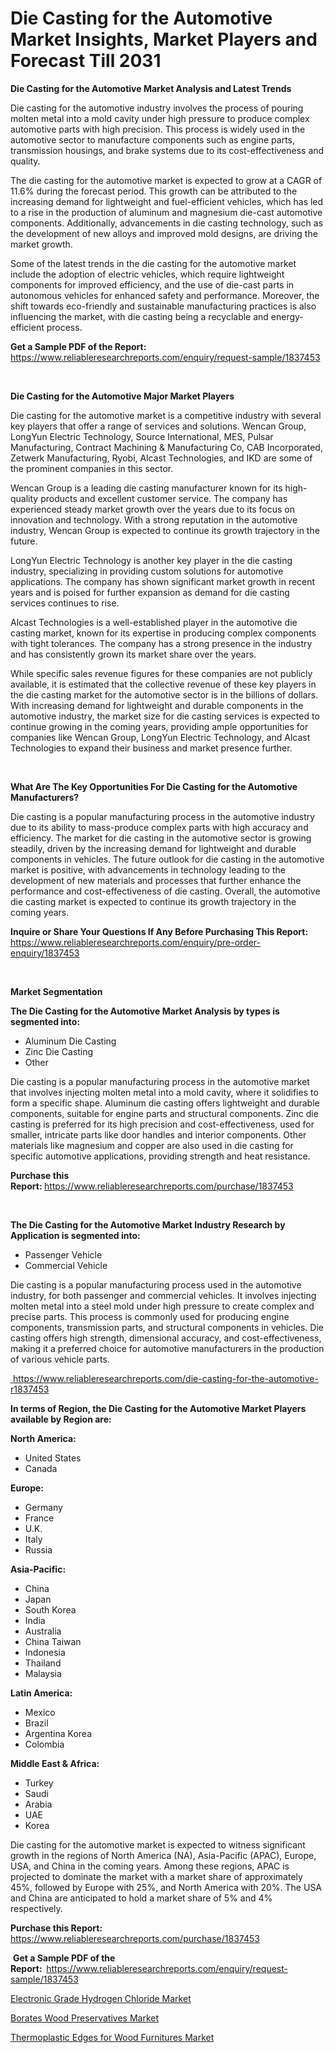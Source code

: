 <p><h1>Die Casting for the Automotive Market Insights, Market Players and Forecast Till 2031</h1></p><p><strong>Die Casting for the Automotive Market Analysis and Latest Trends</strong></p>
<p><p>Die casting for the automotive industry involves the process of pouring molten metal into a mold cavity under high pressure to produce complex automotive parts with high precision. This process is widely used in the automotive sector to manufacture components such as engine parts, transmission housings, and brake systems due to its cost-effectiveness and quality.</p><p>The die casting for the automotive market is expected to grow at a CAGR of 11.6% during the forecast period. This growth can be attributed to the increasing demand for lightweight and fuel-efficient vehicles, which has led to a rise in the production of aluminum and magnesium die-cast automotive components. Additionally, advancements in die casting technology, such as the development of new alloys and improved mold designs, are driving the market growth.</p><p>Some of the latest trends in the die casting for the automotive market include the adoption of electric vehicles, which require lightweight components for improved efficiency, and the use of die-cast parts in autonomous vehicles for enhanced safety and performance. Moreover, the shift towards eco-friendly and sustainable manufacturing practices is also influencing the market, with die casting being a recyclable and energy-efficient process.</p></p>
<p><strong>Get a Sample PDF of the Report:&nbsp;</strong> <a href="https://www.reliableresearchreports.com/enquiry/request-sample/1837453">https://www.reliableresearchreports.com/enquiry/request-sample/1837453</a></p>
<p>&nbsp;</p>
<p><strong>Die Casting for the Automotive Major Market Players</strong></p>
<p><p>Die casting for the automotive market is a competitive industry with several key players that offer a range of services and solutions. Wencan Group, LongYun Electric Technology, Source International, MES, Pulsar Manufacturing, Contract Machining & Manufacturing Co, CAB Incorporated, Zetwerk Manufacturing, Ryobi, Alcast Technologies, and IKD are some of the prominent companies in this sector.</p><p>Wencan Group is a leading die casting manufacturer known for its high-quality products and excellent customer service. The company has experienced steady market growth over the years due to its focus on innovation and technology. With a strong reputation in the automotive industry, Wencan Group is expected to continue its growth trajectory in the future.</p><p>LongYun Electric Technology is another key player in the die casting industry, specializing in providing custom solutions for automotive applications. The company has shown significant market growth in recent years and is poised for further expansion as demand for die casting services continues to rise.</p><p>Alcast Technologies is a well-established player in the automotive die casting market, known for its expertise in producing complex components with tight tolerances. The company has a strong presence in the industry and has consistently grown its market share over the years.</p><p>While specific sales revenue figures for these companies are not publicly available, it is estimated that the collective revenue of these key players in the die casting market for the automotive sector is in the billions of dollars. With increasing demand for lightweight and durable components in the automotive industry, the market size for die casting services is expected to continue growing in the coming years, providing ample opportunities for companies like Wencan Group, LongYun Electric Technology, and Alcast Technologies to expand their business and market presence further.</p></p>
<p>&nbsp;</p>
<p><strong>What Are The Key Opportunities For Die Casting for the Automotive Manufacturers?</strong></p>
<p><p>Die casting is a popular manufacturing process in the automotive industry due to its ability to mass-produce complex parts with high accuracy and efficiency. The market for die casting in the automotive sector is growing steadily, driven by the increasing demand for lightweight and durable components in vehicles. The future outlook for die casting in the automotive market is positive, with advancements in technology leading to the development of new materials and processes that further enhance the performance and cost-effectiveness of die casting. Overall, the automotive die casting market is expected to continue its growth trajectory in the coming years.</p></p>
<p><strong>Inquire or Share Your Questions If Any Before Purchasing This Report:</strong> <a href="https://www.reliableresearchreports.com/enquiry/pre-order-enquiry/1837453">https://www.reliableresearchreports.com/enquiry/pre-order-enquiry/1837453</a></p>
<p>&nbsp;</p>
<p><strong>Market Segmentation</strong></p>
<p><strong>The Die Casting for the Automotive Market Analysis by types is segmented into:</strong></p>
<p><ul><li>Aluminum Die Casting</li><li>Zinc Die Casting</li><li>Other</li></ul></p>
<p><p>Die casting is a popular manufacturing process in the automotive market that involves injecting molten metal into a mold cavity, where it solidifies to form a specific shape. Aluminum die casting offers lightweight and durable components, suitable for engine parts and structural components. Zinc die casting is preferred for its high precision and cost-effectiveness, used for smaller, intricate parts like door handles and interior components. Other materials like magnesium and copper are also used in die casting for specific automotive applications, providing strength and heat resistance.</p></p>
<p><strong>Purchase this Report:&nbsp;</strong><a href="https://www.reliableresearchreports.com/purchase/1837453">https://www.reliableresearchreports.com/purchase/1837453</a></p>
<p>&nbsp;</p>
<p><strong>The Die Casting for the Automotive Market Industry Research by Application is segmented into:</strong></p>
<p><ul><li>Passenger Vehicle</li><li>Commercial Vehicle</li></ul></p>
<p><p>Die casting is a popular manufacturing process used in the automotive industry, for both passenger and commercial vehicles. It involves injecting molten metal into a steel mold under high pressure to create complex and precise parts. This process is commonly used for producing engine components, transmission parts, and structural components in vehicles. Die casting offers high strength, dimensional accuracy, and cost-effectiveness, making it a preferred choice for automotive manufacturers in the production of various vehicle parts.</p></p>
<p><a href="https://www.reliableresearchreports.com/die-casting-for-the-automotive-r1837453">&nbsp;https://www.reliableresearchreports.com/die-casting-for-the-automotive-r1837453</a></p>
<p><strong>In terms of Region, the Die Casting for the Automotive Market Players available by Region are:</strong></p>
<p>
    <p> <strong> North America: </strong>
        <ul>
            <li>United States</li>
            <li>Canada</li>
        </ul>
        </p> 
    <p> <strong> Europe: </strong>
        <ul>
            <li>Germany</li>
            <li>France</li>
            <li>U.K.</li>
            <li>Italy</li>
            <li>Russia</li>
        </ul>
        </p> 
    <p> <strong> Asia-Pacific: </strong>
        <ul>
            <li>China</li>
            <li>Japan</li>
            <li>South Korea</li>
            <li>India</li>
            <li>Australia</li>
            <li>China Taiwan</li>
            <li>Indonesia</li>
            <li>Thailand</li>
            <li>Malaysia</li>
        </ul>
        </p> 
    <p> <strong> Latin America: </strong>
        <ul>
            <li>Mexico</li>
            <li>Brazil</li>
            <li>Argentina Korea</li>
            <li>Colombia</li>
        </ul>
        </p> 
    <p> <strong> Middle East & Africa: </strong>
        <ul>
            <li>Turkey</li>
            <li>Saudi</li>
            <li>Arabia</li>
            <li>UAE</li>
            <li>Korea</li>
        </ul>
    </p>
    </p>
<p><p>Die casting for the automotive market is expected to witness significant growth in the regions of North America (NA), Asia-Pacific (APAC), Europe, USA, and China in the coming years. Among these regions, APAC is projected to dominate the market with a market share of approximately 45%, followed by Europe with 25%, and North America with 20%. The USA and China are anticipated to hold a market share of 5% and 4% respectively.</p></p>
<p><strong>Purchase this Report: </strong><a href="https://www.reliableresearchreports.com/purchase/1837453">https://www.reliableresearchreports.com/purchase/1837453</a></p>
<p>&nbsp;<strong>Get a Sample PDF of the Report:&nbsp;&nbsp;</strong><a href="https://www.reliableresearchreports.com/enquiry/request-sample/1837453">https://www.reliableresearchreports.com/enquiry/request-sample/1837453</a></p>
<p><strong></strong></p>
<p><p><a href="https://www.linkedin.com/pulse/electronic-grade-hydrogen-chloride-market-share-new-trends-analysis-3yjif?trackingId=pwEnFOnAkATJCYjpIn%2BEpg%3D%3D">Electronic Grade Hydrogen Chloride Market</a></p><p><a href="https://www.linkedin.com/pulse/borates-wood-preservatives-industry-analysis-report-its-market-swfkf?trackingId=RAEMJBk7TfzdSli00%2B%2FNig%3D%3D">Borates Wood Preservatives Market</a></p><p><a href="https://www.linkedin.com/pulse/in-depth-analysis-global-thermoplastic-edges-wood-furnitures-osurf?trackingId=ZtoUP5kK%2FuTKOcLoJ3sZrQ%3D%3D">Thermoplastic Edges for Wood Furnitures Market</a></p></p>
